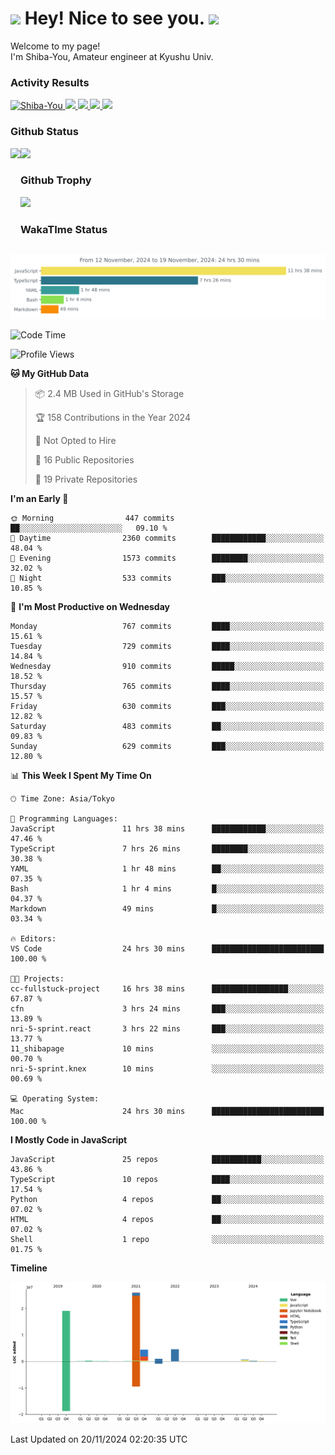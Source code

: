 <h1>
  <img src="https://emojis.slackmojis.com/emojis/images/1531849430/4246/blob-sunglasses.gif?1531849430" width="30"/> 
  Hey! Nice to see you.
  <img src="https://emojis.slackmojis.com/emojis/images/1531849430/4246/blob-sunglasses.gif?1531849430" width="30"/> 
</h1>
<p>
  Welcome to my page! <br />
  I'm Shiba-You, Amateur engineer at Kyushu Univ.
</p>


<h3>
  Activity Results
</h3>
<p align="left"> 
  <!--   GitHub  -->
  <a href="https://github.com/Shiba-You/Shiba-You/">
    <img src="https://komarev.com/ghpvc/?username=Shiba-You" alt="Shiba-You" />
  </a>
  <a href="https://github.com/Shiba-You">
    <img height="20" src="https://img.shields.io/github/followers/Shiba-You?label=follow&logo=github&style=flat" />
  </a>
  
  <!-- Qiita -->
  <a href="http://qiita.com/Shiba-You">
    <img height="20" src="https://qiita-badge.apiapi.app/s/Shiba-You/posts.svg" />
  </a>
  <a href="http://qiita.com/Shiba-You">
    <img height="20" src="https://qiita-badge.apiapi.app/s/Shiba-You/contributions.svg" />
  </a>
  <a href="http://qiita.com/Shiba-You">
    <img height="20" src="https://qiita-badge.apiapi.app/s/Shiba-You/followers.svg" />
  </a>
</p>


<h3>
  Github Status
</h3>
<div>
  <img height="170" align="left" src="https://github-readme-stats.vercel.app/api?username=Shiba-You&theme=tokyonight" />
  <img height="170" src="https://github-readme-stats.vercel.app/api/top-langs/?username=Shiba-You&theme=tokyonight&layout=compact" />
</div>

<h3>
  Github Trophy
</h3>
<div>
  <img width="800" src="https://github-profile-trophy.vercel.app/?username=Shiba-You&theme=tokyonight" />
</div>


<h3>
  WakaTIme Status
</h3>
<img src="https://github.com/Shiba-You/Shiba-You/blob/main/images/stat.svg" alt="Shiba-You WakaTime Activity"/>

<!--START_SECTION:waka-->
![Code Time](http://img.shields.io/badge/Code%20Time-976%20hrs%2052%20mins-blue)

![Profile Views](http://img.shields.io/badge/Profile%20Views-0-blue)

**🐱 My GitHub Data** 

> 📦 2.4 MB Used in GitHub's Storage 
 > 
> 🏆 158 Contributions in the Year 2024
 > 
> 🚫 Not Opted to Hire
 > 
> 📜 16 Public Repositories 
 > 
> 🔑 19 Private Repositories 
 > 
**I'm an Early 🐤** 

```text
🌞 Morning                447 commits         ██░░░░░░░░░░░░░░░░░░░░░░░   09.10 % 
🌆 Daytime                2360 commits        ████████████░░░░░░░░░░░░░   48.04 % 
🌃 Evening                1573 commits        ████████░░░░░░░░░░░░░░░░░   32.02 % 
🌙 Night                  533 commits         ███░░░░░░░░░░░░░░░░░░░░░░   10.85 % 
```
📅 **I'm Most Productive on Wednesday** 

```text
Monday                   767 commits         ████░░░░░░░░░░░░░░░░░░░░░   15.61 % 
Tuesday                  729 commits         ████░░░░░░░░░░░░░░░░░░░░░   14.84 % 
Wednesday                910 commits         █████░░░░░░░░░░░░░░░░░░░░   18.52 % 
Thursday                 765 commits         ████░░░░░░░░░░░░░░░░░░░░░   15.57 % 
Friday                   630 commits         ███░░░░░░░░░░░░░░░░░░░░░░   12.82 % 
Saturday                 483 commits         ██░░░░░░░░░░░░░░░░░░░░░░░   09.83 % 
Sunday                   629 commits         ███░░░░░░░░░░░░░░░░░░░░░░   12.80 % 
```


📊 **This Week I Spent My Time On** 

```text
🕑︎ Time Zone: Asia/Tokyo

💬 Programming Languages: 
JavaScript               11 hrs 38 mins      ████████████░░░░░░░░░░░░░   47.46 % 
TypeScript               7 hrs 26 mins       ████████░░░░░░░░░░░░░░░░░   30.38 % 
YAML                     1 hr 48 mins        ██░░░░░░░░░░░░░░░░░░░░░░░   07.35 % 
Bash                     1 hr 4 mins         █░░░░░░░░░░░░░░░░░░░░░░░░   04.37 % 
Markdown                 49 mins             █░░░░░░░░░░░░░░░░░░░░░░░░   03.34 % 

🔥 Editors: 
VS Code                  24 hrs 30 mins      █████████████████████████   100.00 % 

🐱‍💻 Projects: 
cc-fullstuck-project     16 hrs 38 mins      █████████████████░░░░░░░░   67.87 % 
cfn                      3 hrs 24 mins       ███░░░░░░░░░░░░░░░░░░░░░░   13.89 % 
nri-5-sprint.react       3 hrs 22 mins       ███░░░░░░░░░░░░░░░░░░░░░░   13.77 % 
11_shibapage             10 mins             ░░░░░░░░░░░░░░░░░░░░░░░░░   00.70 % 
nri-5-sprint.knex        10 mins             ░░░░░░░░░░░░░░░░░░░░░░░░░   00.69 % 

💻 Operating System: 
Mac                      24 hrs 30 mins      █████████████████████████   100.00 % 
```

**I Mostly Code in JavaScript** 

```text
JavaScript               25 repos            ███████████░░░░░░░░░░░░░░   43.86 % 
TypeScript               10 repos            ████░░░░░░░░░░░░░░░░░░░░░   17.54 % 
Python                   4 repos             ██░░░░░░░░░░░░░░░░░░░░░░░   07.02 % 
HTML                     4 repos             ██░░░░░░░░░░░░░░░░░░░░░░░   07.02 % 
Shell                    1 repo              ░░░░░░░░░░░░░░░░░░░░░░░░░   01.75 % 
```



**Timeline**

![Lines of Code chart](https://raw.githubusercontent.com/Shiba-You/Shiba-You/main/assets/bar_graph.png)


 Last Updated on 20/11/2024 02:20:35 UTC
<!--END_SECTION:waka-->
